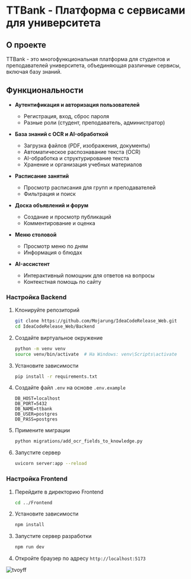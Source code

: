 # TTBank - Платформа с сервисами для университета

## О проекте

TTBank - это многофункциональная платформа для студентов и преподавателей университета, объединяющая различные сервисы, включая базу знаний.

## Функциональности

- **Аутентификация и авторизация пользователей**
  - Регистрация, вход, сброс пароля
  - Разные роли (студент, преподаватель, администратор)

- **База знаний с OCR и AI-обработкой**
  - Загрузка файлов (PDF, изображения, документы)
  - Автоматическое распознавание текста (OCR)
  - AI-обработка и структурирование текста
  - Хранение и организация учебных материалов

- **Расписание занятий**
  - Просмотр расписания для групп и преподавателей
  - Фильтрация и поиск

- **Доска объявлений и форум**
  - Создание и просмотр публикаций
  - Комментирование и оценка

- **Меню столовой**
  - Просмотр меню по дням
  - Информация о блюдах

- **AI-ассистент**
  - Интерактивный помощник для ответов на вопросы
  - Контекстная помощь по сайту



### Настройка Backend

1. Клонируйте репозиторий
   ```bash
   git clone https://github.com/Mojarung/IdeaCodeRelease_Web.git
   cd IdeaCodeRelease_Web/Backend
   ```

2. Создайте виртуальное окружение
   ```bash
   python -m venv venv
   source venv/bin/activate  # На Windows: venv\Scripts\activate
   ```

3. Установите зависимости
   ```bash
   pip install -r requirements.txt
   ```

4. Создайте файл `.env` на основе `.env.example`
   ```
   DB_HOST=localhost
   DB_PORT=5432
   DB_NAME=ttbank
   DB_USER=postgres
   DB_PASS=postgres
   ```

5. Примените миграции
   ```bash
   python migrations/add_ocr_fields_to_knowledge.py
   ```

6. Запустите сервер
   ```bash
   uvicorn server:app --reload
   ```

### Настройка Frontend

1. Перейдите в директорию Frontend
   ```bash
   cd ../Frontend
   ```

2. Установите зависимости
   ```bash
   npm install
   ```

3. Запустите сервер разработки
   ```bash
   npm run dev
   ```
4. Откройте браузер по адресу `http://localhost:5173`



   
![tvoyff](https://github.com/user-attachments/assets/d6996d59-3c50-4df9-8b81-f48987af8e8b)
